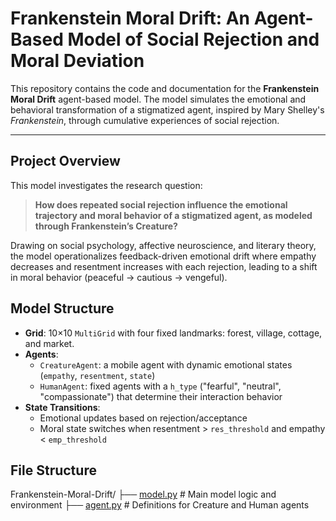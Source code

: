 # Frankenstein Moral Drift: An Agent-Based Model of Social Rejection and Moral Deviation

This repository contains the code and documentation for the **Frankenstein Moral Drift** agent-based model. The model simulates the emotional and behavioral transformation of a stigmatized agent, inspired by Mary Shelley's *Frankenstein*, through cumulative experiences of social rejection.

---
## Project Overview

This model investigates the research question:

> **How does repeated social rejection influence the emotional trajectory and moral behavior of a stigmatized agent, as modeled through Frankenstein’s Creature?**

Drawing on social psychology, affective neuroscience, and literary theory, the model operationalizes feedback-driven emotional drift where empathy decreases and resentment increases with each rejection, leading to a shift in moral behavior (peaceful → cautious → vengeful).

## Model Structure

- **Grid**: 10×10 `MultiGrid` with four fixed landmarks: forest, village, cottage, and market.
- **Agents**:
  - `CreatureAgent`: a mobile agent with dynamic emotional states (`empathy`, `resentment`, `state`)
  - `HumanAgent`: fixed agents with a `h_type` ("fearful", "neutral", "compassionate") that determine their interaction behavior
- **State Transitions**:
  - Emotional updates based on rejection/acceptance
  - Moral state switches when resentment > `res_threshold` and empathy < `emp_threshold`

## File Structure

Frankenstein-Moral-Drift/
├── [model.py](./model.py)            # Main model logic and environment
├── [agent.py](./agent.py)            # Definitions for Creature and Human agents


